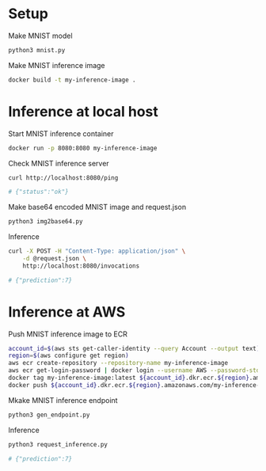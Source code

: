 # Setup
Make MNIST model
```sh
python3 mnist.py
```

Make MNIST inference image
```sh
docker build -t my-inference-image .
```

# Inference at local host
Start MNIST inference container
```sh
docker run -p 8080:8080 my-inference-image
```

Check MNIST inference server
```sh
curl http://localhost:8080/ping

# {"status":"ok"}
```

Make base64 encoded MNIST image and request.json
```sh
python3 img2base64.py
```

Inference
```sh
curl -X POST -H "Content-Type: application/json" \
    -d @request.json \
    http://localhost:8080/invocations

# {"prediction":7}
```

# Inference at AWS

Push MNIST inference image to ECR
```sh
account_id=$(aws sts get-caller-identity --query Account --output text)
region=$(aws configure get region)
aws ecr create-repository --repository-name my-inference-image
aws ecr get-login-password | docker login --username AWS --password-stdin ${account_id}.dkr.ecr.${region}.amazonaws.com
docker tag my-inference-image:latest ${account_id}.dkr.ecr.${region}.amazonaws.com/my-inference-image:latest
docker push ${account_id}.dkr.ecr.${region}.amazonaws.com/my-inference-image:latest
```
Mkake MNIST inference endpoint
```sh
python3 gen_endpoint.py
```

Inference
```sh
python3 request_inference.py

# {"prediction":7}
```